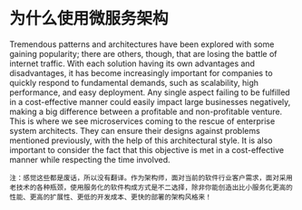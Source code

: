 # 为什么使用微服务架构
Tremendous patterns and architectures have been explored with some gaining popularity;
there are others, though, that are losing the battle of internet traffic. With each solution having its own advantages and disadvantages, it has become increasingly important for companies to quickly respond to fundamental demands, such as scalability, high performance, and easy deployment. Any single aspect failing to be fulfilled in a cost-effective manner could easily impact large businesses negatively, making a big difference between a profitable and non-profitable venture.
This is where we see microservices coming to the rescue of enterprise system architects. They can ensure their designs against problems mentioned previously, with the help of this architectural style. It is also important to consider the fact that this objective is met in a cost-effective manner while respecting the time involved.

`注：感觉这些都是废话，所以没有翻译。作为架构师，面对当前的软件行业客户需求，面对采用老技术的各种瓶颈，使用服务化的软件构成方式是不二选择，除非你能创造出比小服务化更高的性能、更高的扩展性、更低的开发成本、更快的部署的架构风格来！`
